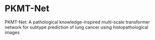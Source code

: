 # PKMT-Net

PKMT-Net: A pathological knowledge-inspired multi-scale transformer network for subtype prediction of lung cancer using histopathological images
